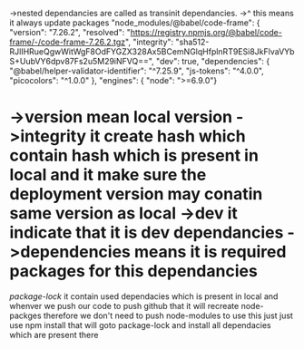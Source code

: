 ->nested dependancies are called as transinit dependancies.
->^ this means it always update packages
"node_modules/@babel/code-frame": {
      "version": "7.26.2", 
      "resolved": "https://registry.npmjs.org/@babel/code-frame/-/code-frame-7.26.2.tgz",
      "integrity": "sha512-RJlIHRueQgwWitWgF8OdFYGZX328Ax5BCemNGlqHfplnRT9ESi8JkFlvaVYbS+UubVY6dpv87Fs2u5M29iNFVQ==",
      "dev": true,
      "dependencies": {
        "@babel/helper-validator-identifier": "^7.25.9",
        "js-tokens": "^4.0.0",
        "picocolors": "^1.0.0"
      },
      "engines": {
        "node": ">=6.9.0"}

->version mean local version
->integrity it create hash which contain hash which is present in local and it make sure the deployment version may conatin same version as local
->dev it indicate that it is dev dependancies 
->dependencies means it is required packages for this dependancies 
=========================================================================================================
*package-lock* it contain used dependacies which is present in local and whenver we push our code to push github that it will recreate node-packges therefore we don't need to push node-modules to use this just just use npm install that will goto package-lock and install all dependacies which are present there